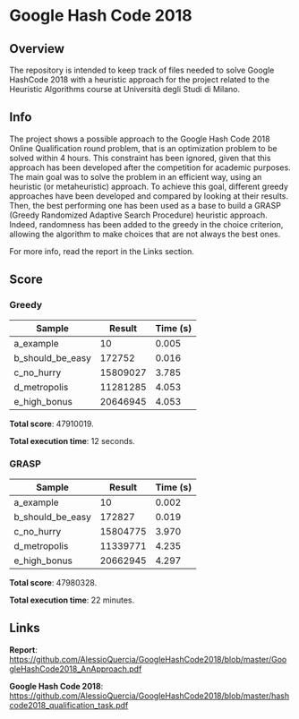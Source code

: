 # Google Hash Code 2018
## Overview

The repository is intended to keep track of files needed to solve Google HashCode 2018 with a heuristic approach for the project related to the Heuristic Algorithms course at Università degli Studi di Milano. 

## Info
The project shows a possible approach to the Google Hash Code 2018 Online Qualification round problem, that is an optimization problem to be solved within 4 hours. This constraint has been ignored, given that this approach has been developed after the competition for academic purposes. The main goal was to solve the problem in an efficient way, using an heuristic (or metaheuristic) approach. To achieve this goal, different greedy approaches have been developed and compared by looking at their results. Then, the best performing one has been used as a base to build a GRASP (Greedy Randomized Adaptive Search Procedure) heuristic approach. Indeed, randomness has been added to the greedy in the choice criterion, allowing the algorithm to make choices that are not always the best ones.

For more info, read the report in the Links section.

## Score

### Greedy
| Sample           | Result   | Time (s) |
| ---------------- | -------- | -------- |
| a_example        | 10       | 0.005    |
| b_should_be_easy | 172752   | 0.016    |
| c_no_hurry       | 15809027 | 3.785    |
| d_metropolis     | 11281285 | 4.053    |
| e_high_bonus     | 20646945 | 4.053    |

**Total score**: 47910019.

**Total execution time**: 12 seconds.

### GRASP
| Sample           | Result   | Time (s) |
| ---------------- | -------- | -------- |
| a_example        | 10       | 0.002    |
| b_should_be_easy | 172827   | 0.019    |
| c_no_hurry       | 15804775 | 3.970    |
| d_metropolis     | 11339771 | 4.235    |
| e_high_bonus     | 20662945 | 4.297    |

**Total score**: 47980328.

**Total execution time**: 22 minutes.

## Links

**Report**: https://github.com/AlessioQuercia/GoogleHashCode2018/blob/master/GoogleHashCode2018_AnApproach.pdf

**Google Hash Code 2018**: https://github.com/AlessioQuercia/GoogleHashCode2018/blob/master/hashcode2018_qualification_task.pdf